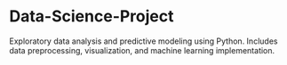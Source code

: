 # Data-Science-Project
Exploratory data analysis and predictive modeling using Python. Includes data preprocessing, visualization, and machine learning implementation.
